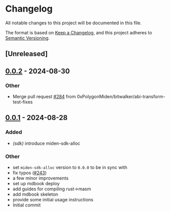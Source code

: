 # Changelog
All notable changes to this project will be documented in this file.

The format is based on [Keep a Changelog](https://keepachangelog.com/en/1.0.0/),
and this project adheres to [Semantic Versioning](https://semver.org/spec/v2.0.0.html).

## [Unreleased]

## [0.0.2](https://github.com/0xPolygonMiden/compiler/compare/miden-sdk-alloc-v0.0.1...miden-sdk-alloc-v0.0.2) - 2024-08-30

### Other
- Merge pull request [#284](https://github.com/0xPolygonMiden/compiler/pull/284) from 0xPolygonMiden/bitwalker/abi-transform-test-fixes

## [0.0.1](https://github.com/0xPolygonMiden/compiler/compare/miden-sdk-alloc-v0.0.0...miden-sdk-alloc-v0.0.1) - 2024-08-28

### Added
- *(sdk)* introduce miden-sdk-alloc

### Other
- set `miden-sdk-alloc` version to `0.0.0` to be in sync with
- fix typos ([#243](https://github.com/0xPolygonMiden/compiler/pull/243))
- a few minor improvements
- set up mdbook deploy
- add guides for compiling rust->masm
- add mdbook skeleton
- provide some initial usage instructions
- Initial commit
